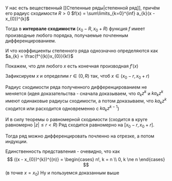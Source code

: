 У нас есть вещественный [[Степенные ряды|степенной ряд]], причём его радиус сходимости $R > 0$
$f(x) = \sum\limits_{k=0}^{inf} a_{k}(x - x_{0})^{k}$

Тогда в **интервале сходимости** $(x_{0} - R, x_{0} + R)$ функция $f$ имеет производные любого порядка, получаемые почленным дифференцированием.

И что коэффициенты степенного ряда однозначно определяются как $a_{k} = \frac{f^{(k)}x_{0}}{k!}$

Покажем, что для любого $x$ есть конечная производная $f'(x)$

Зафиксируем $x$ и определим $r \in (0, R)$ так, чтоб $x \in (x_{0} - r, x_{0} + r)$

Радиус сходимости ряда полученного дифференцированием не меняется (идея доказательства - сначала доказываем, что $a_{k}z^{k}$ и $ka_{k}z^{k}$ имеют одинаковые радиусы сходимости, а потом доказываем, что $ka_{k}z^{k}$ сходится или расходится одновременно с $ka_{k}z^{k-1}$)

И в силу теоремы о равномерной сходимости (сходится в круге равномерно $|z| \leq r < R$)
Ряд сходится равномерно на $[x_{0} - r, x_{0} + r]$.

Тогда ряд можно дифференцировать почленно на отрезке, а потом индукции.

Единственность представления - очевидно, что как $$
((x - x_{0})^{k})^{(n)} = \begin{cases}
n!, k = n \\
0, k \ne n
\end{cases}
$$
(в точке $x =  x_{0}$)
Ну и пользуемся доказанным выше